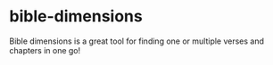 # bible-dimensions
Bible dimensions is a great tool for finding one or multiple verses and chapters in one go!
